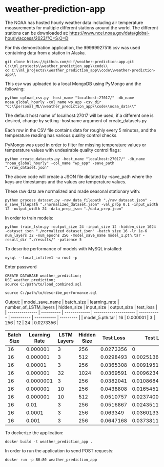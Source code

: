 # weather-prediction-app
The NOAA has hosted hourly weather data including air temperature measurements for multiple different stations around the world. The different stations can be downloaded at: https://www.ncei.noaa.gov/data/global-hourly/access/2023/?C=S;O=D

For this demonstration application, the 99999927516.csv was used containing data from a station in Alaska.

```
git clone https://github.com/d-f/weather-prediction-app.git C:\\ml_projects\\weather_prediction_app\\code\\
cd C:\\ml_projects\\weather_prediction_app\\code\\weather-prediction-app\\
```

This csv was uploaded to a local MongoDB using PyMongo and the following:

```
python upload_csv.py -host_name "localhost:27017/" -db_name noaa_global_hourly -col_name wp_app -csv_dir "C:\\personal_ML\\weather_prediction_app\\code\\noaa_data\\"
```
The default host name of localhost:27017 will be used, if a different one is desired, change by setting -hostname argument of create_datasets.py

Each row in the CSV file contains data for roughly every 5 minutes, and the temperature reading has various quality control checks.

PyMongo was used in order to filter for missing temperature values or temperature values with undesirable quality control flags:

```
python create_datasets.py -host_name "localhost:27017/" -db_name "noaa_global_hourly" -col_name "wp_app" -save_path "./raw_dataset.json"
```

The above code will create a JSON file dictated by -save_path where the keys are timestamps and the values are temperature values.

These raw data are normalized and made seasonal stationary with:

```
python process_dataset.py -raw_data_filepath "./raw_dataset.json" -n_save_filepath "./normalized_dataset.json" -val_prop 0.1 -input_width 12 -output_width 24 -data_prep_json "./data_prep.json"
```

In order to train models:
```
python train_lstm.py -output_size 24 -input_size 12 -hidden_size 1024 -dataset_json "./normalized_dataset.json" -batch_size 16 -lr 1e-6 num_layers 32 -num_epochs 256 -model_save_name model_1.pth.tar -result_dir "./results/" -patience 5
```

To describe performance of models with MySQL installed:
```
mysql --local_infile=1 -u root -p
```
Enter password
```
CREATE DATABASE weather_prediction;
USE weather_prediction;
source C:/path/to/load_combined.sql
```

```
source C:/path/to/describe_performance.sql
```
Output:
| model_save_name | batch_size | learning_rate | number_of_LSTM_layers | hidden_size | input_size | output_size | test_loss |
| --------------- | ---------- | ------------- | --------------------- | ----------- | ---------- | ----------- | --------- |
| model_5.pth.tar |         16 |      0.000001 |                     3 |         256 |         12 |          24 | 0.0273356 |

| Batch Size  | Learning Rate | LSTM Layers | Hidden Size | Test Loss | Test Loss Δ min.      |
| ----------- | ------------- | ----------- | ----------- | --------- | --------------------- |
|          16 |      0.000001 |           3 |         256 | 0.0273356 |                     0 |
|          16 |      0.000001 |           3 |         512 | 0.0298493 | 0.0025136861950159073 |
|          16 |       0.00001 |           3 |         256 | 0.0365308 |  0.009195137768983841 |
|          16 |      0.000001 |          32 |        1024 | 0.0369591 |  0.009623490273952484 |
|          16 |     0.0000001 |           3 |         256 | 0.0382041 |  0.010868437588214874 |
|          16 |      0.000001 |          10 |         256 | 0.0438808 |    0.0165451280772686 |
|          16 |      0.000001 |          10 |         512 | 0.0510757 |   0.02374005690217018 |
|          16 |          0.01 |           3 |         256 | 0.0516867 |   0.02435111254453659 |
|          16 |        0.0001 |           3 |         256 |  0.063349 |   0.03601333871483803 |
|          16 |         0.001 |           3 |         256 | 0.0647168 |   0.03738119825720787 |

To dockerize the application:
```
docker build -t weather_prediction_app .
```

In order to run the application to send POST requests:
```
docker run -p 80:80 weather_prediction_app
```
